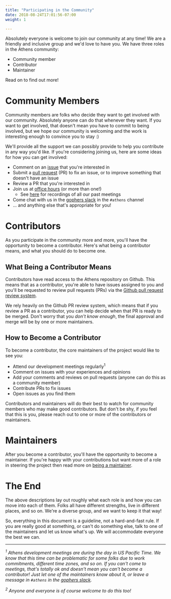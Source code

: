 ```yaml
---
title: "Participating in the Community"
date: 2018-08-24T17:01:56-07:00
weight: 1

---
```


Absolutely everyone is welcome to join our community at any time! We
are a friendly and inclusive group and we'd love to have you. We have three
roles in the Athens community:

- Community member
- Contributor
- Maintainer

Read on to find out more!

# Community Members

Community members are folks who decide they want to get involved with our
community. Absolutely anyone can do that whenever they want. If you want
to get involved, that doesn't mean you have to commit to being involved, but
we hope our community is welcoming and the work is interesting enough to
convince you to stay :)

We'll provide all the support we can possibly provide to help you contribute
in any way you'd like. If you're considering joining us, here are some ideas
for how you can get involved:

- Comment on an [issue](https://github.com/gomods/athens/issues) that you're
interested in
- Submit a [pull request](https://github.com/gomods/athens/pulls) (PR) to fix
an issue, or to improve something that doesn't have an issue
- Review a PR that you're interested in
- Join us at [office hours](/contributing/community/office-hours/)
(or more than one!)
    - See [here](https://www.youtube.com/playlist?list=PLAk08AWjk5sekD-FRjU4VVe97nltUyZ4W) for recordings of all our past meetings
- Come chat with us in the [gophers slack](https://invite.slack.golangbridge.org/) in the `#athens` channel
- ... and anything else that's appropriate for you!

# Contributors

As you participate in the community more and more, you'll have the opportunity
to become a contributor. Here's what being a contributor means, and what you
should do to become one.

## What Being a Contributor Means

Contributors have read access to the Athens repository on Github. This means
that as a contributor, you're able to have issues assigned to you and you'll
be requested to review pull requests (PRs) via the
[Github pull request review system](https://help.github.com/articles/about-pull-request-reviews/).

We rely heavily on the Github PR review system, which means that if you review
a PR as a contributor, you can help decide when that PR is ready to be merged.
Don't worry that you _don't know enough_, the final approval and merge will be
by one or more maintainers.

## How to Become a Contributor

To become a contributor, the core maintainers of the project would like to see
you:

- Attend our development meetings regularly<sup>1</sup>
- Comment on issues with your experiences and opinions
- Add your comments and reviews on pull requests (anyone can do this as a
community member)
- Contribute PRs to fix issues
- Open issues as you find them

Contributors and maintainers will do their best to watch for community members
who may make good contributors. But don't be shy, if you feel that this is you,
please reach out to one or more of the contributors or maintainers.

# Maintainers

After you become a contributor, you'll have the opportunity to become a
maintainer. If you're happy with your contributions but want more of a role in
steering the project then read more on [being a maintainer](./contributing/maintainers).

# The End

The above descriptions lay out roughly what each role is and how you can
move into each of them. Folks all have different strengths, live
in different places, and so on. We're a diverse group, and we want to keep it
that way!

So, everything in this document is a guideline, not a hard-and-fast rule.
If you are really good at something, or can't do something else, talk to
one of the maintainers and let us know what's up. We will accommodate
everyone the best we can.

---
<p><i>
    <sup>1</sup> Athens development meetings are during the day in US Pacific Time.
    We know that this time can be problematic for some folks due to work commitments,
    different time zones, and so on. If you can't come to meetings, that's totally ok
    and doesn't mean you can't become a contributor! Just let one of the maintainers
    know about it, or leave a message in <code>#athens</code> in the <a href="https://invite.slack.golangbridge.org/">gophers slack</a>.
</i></p>
<p><i>
    <sup>2</sup> Anyone and everyone is of course welcome to do this too!
</i></p>
